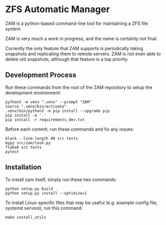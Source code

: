 # ZFS Automatic Manager

ZAM is a python-based command-line tool for maintaining a ZFS file system.

ZAM is very much a work in progress, and the name is certainly not final.

Currently the only feature that ZAM supports is periodically taking snapshots
and replicating them to remote servers. ZAM is not even able to delete old
snapshots, although that feature is a top priority.


## Development Process

Run these commands from the root of the ZAM repository to setup the development
environment:

    python3 -m venv ".venv" --prompt "ZAM"
    source ".venv/bin/activate"
    .venv/bin/python3 -m pip install --upgrade pip
    pip install -e '.'
    pip install -r requirements_dev.txt

Before each commit, run these commands and fix any issues:

    black --line-length 80 src tests
    mypy src/zam/task.py
    flake8 src tests
    pytest

## Installation

To install zam itself, simply run these two commands:

    python setup.py build
    python setup.py install --optimize=1

To install Linux-specific files that may be useful (e.g. example config file,
systemd service), run this command:

    make install_utils
